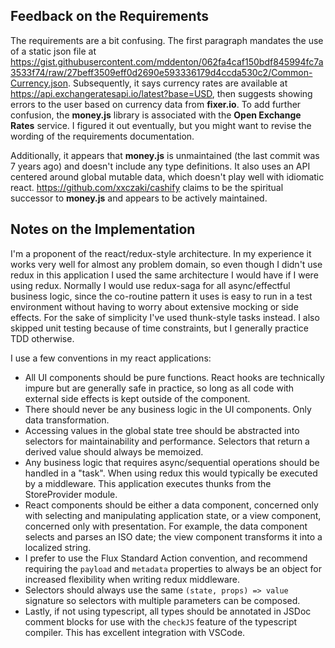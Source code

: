 ## Feedback on the Requirements

The requirements are a bit confusing. The first paragraph mandates the use of a static json file at https://gist.githubusercontent.com/mddenton/062fa4caf150bdf845994fc7a3533f74/raw/27beff3509eff0d2690e593336179d4ccda530c2/Common-Currency.json. Subsequently, it says currency rates are available at https://api.exchangeratesapi.io/latest?base=USD, then suggests showing errors to the user based on currency data from **fixer.io**. To add further confusion, the **money.js** library is associated with the **Open Exchange Rates** service. I figured it out eventually, but you might want to revise the wording of the requirements documentation.

Additionally, it appears that **money.js** is unmaintained (the last commit was 7 years ago) and doesn't include any type definitions. It also uses an API centered around global mutable data, which doesn't play well with idiomatic react. https://github.com/xxczaki/cashify claims to be the spiritual successor to **money.js** and appears to be actively maintained.

## Notes on the Implementation

I'm a proponent of the react/redux-style architecture. In my experience it works very well for almost any problem domain, so even though I didn't use redux in this application I used the same architecture I would have if I were using redux. Normally I would use redux-saga for all async/effectful business logic, since the co-routine pattern it uses is easy to run in a test environment without having to worry about extensive mocking or side effects. For the sake of simplicity I've used thunk-style tasks instead. I also skipped unit testing because of time constraints, but I generally practice TDD otherwise.

I use a few conventions in my react applications:
  - All UI components should be pure functions. React hooks are technically impure but are generally safe in practice, so long as all code with external side effects is kept outside of the component.
  - There should never be any business logic in the UI components. Only data transformation.
  - Accessing values in the global state tree should be abstracted into selectors for maintainability and performance. Selectors that return a derived value should always be memoized.
  - Any business logic that requires async/sequential operations should be handled in a "task". When using redux this would typically be executed by a middleware. This application executes thunks from the StoreProvider module.
  - React components should be either a data component, concerned only with selecting and manipulating application state, or a view component, concerned only with presentation. For example, the data component selects and parses an ISO date; the view component transforms it into a localized string.
  - I prefer to use the Flux Standard Action convention, and recommend requiring the `payload` and `metadata` properties to always be an object for increased flexibility when writing redux middleware.
  - Selectors should always use the same `(state, props) => value` signature so selectors with multiple parameters can be composed.
  - Lastly, if not using typescript, all types should be annotated in JSDoc comment blocks for use with the `checkJS` feature of the typescript compiler. This has excellent integration with VSCode.
